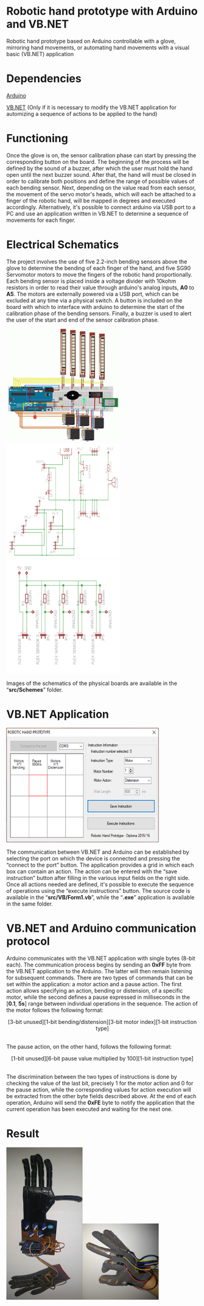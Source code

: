 # Robotic hand prototype with Arduino and VB.NET
Robotic hand prototype based on Arduino controllable with a glove, mirroring hand movements, or automating hand movements with a visual basic (VB.NET) application

# Dependencies
[Arduino](https://www.arduino.cc/)

[VB.NET](https://learn.microsoft.com/it-it/dotnet/visual-basic/) (Only if it is necessary to modify the VB.NET application for automizing a sequence of actions to be applied to the hand)

# Functioning

Once the glove is on, the sensor calibration phase can start by pressing the corresponding button on the board.
The beginning of the process will be defined by the sound of a buzzer, after which the user must hold the hand open until the next buzzer sound.
After that, the hand will must be closed in order to calibrate both positions and define the range of possible values of each bending sensor.
Next, depending on the value read from each sensor, the movement of the servo motor's heads, which will each be attached to a finger of the robotic hand, will be mapped in degrees and executed accordingly.
Alternatively, it's possible to connect arduino via USB port to a PC and use an application written in VB.NET to determine a sequence of movements for each finger.

# Electrical Schematics

The project involves the use of five 2.2-inch bending sensors above the glove to determine the bending of each finger of the hand, and five SG90 Servomotor motors to move the fingers of the robotic hand proportionally.
Each bending sensor is placed inside a voltage divider with 10kohm resistors in order to read their value through arduino's analog inputs, **A0** to **A5**.
The motors are externally powered via a USB port, which can be excluded at any time via a physical switch.
A button is included on the board with which to interface with arduino to determine the start of the calibration phase of the bending sensors.
Finally, a buzzer is used to alert the user of the start and end of the sensor calibration phase.

<img src="https://github.com/AndreaFilippini/arduino-robotic-hand/blob/main/src/images/Schemes/electric_c.png" width="300" height="300"><img src="https://github.com/AndreaFilippini/arduino-robotic-hand/blob/main/src/images/Schemes/electric_1.png" width="300" height="300"><img src="https://github.com/AndreaFilippini/arduino-robotic-hand/blob/main/src/images/Schemes/electric_2.png" width="300" height="300">

Images of the schematics of the physical boards are available in the “**src/Schemes**” folder.

# VB.NET Application

<img src="https://github.com/AndreaFilippini/arduino-robotic-hand/blob/main/src/images/VB/hand_vb.png" width="400" height="300">

The communication between VB.NET and Arduino can be established by selecting the port on which the device is connected and pressing the “connect to the port” button.
The application provides a grid in which each box can contain an action.
The action can be entered with the “save instruction” button after filling in the various input fields on the right side.
Once all actions needed are defined, it's possible to execute the sequence of operations using the “execute instructions” button.
The source code is available in the “**src/VB/Form1.vb**”, while the “**.exe**” application is available in the same folder.

# VB.NET and Arduino communication protocol

Arduino communicates with the VB.NET application with single bytes (8-bit each).
The communication process begins by sending an **0xFF** byte from the VB.NET application to the Arduino.
The latter will then remain listening for subsequent commands.
There are two types of commands that can be set within the application: a motor action and a pause action.
The first action allows specifying an action, bending or distension, of a specific motor, while the second defines a pause expressed in milliseconds in the [**0.1**, **5s**] range between individual operations in the sequence.
The action of the motor follows the following format:
<div align="center">
[3-bit unused][1-bit bending/distension][3-bit motor index][1-bit instruction type]
</div></br>

The pause action, on the other hand, follows the following format:
<div align="center">
[1-bit unused][6-bit pause value multiplied by 100][1-bit instruction type]
</div></br>

The discrimination between the two types of instructions is done by checking the value of the last bit, precisely 1 for the motor action and 0 for the pause action, while the corresponding values for action execution will be extracted from the other byte fields described above.
At the end of each operation, Arduino will send the **0xFE** byte to notify the application that the current operation has been executed and waiting for the next one.

# Result
<img src="https://github.com/AndreaFilippini/arduino-robotic-hand/blob/main/src/images/Results/hand.jpg" width="200" height="400"><img src="https://github.com/AndreaFilippini/arduino-robotic-hand/blob/main/src/images/Results/glove.jpg" width="200" height="200">
